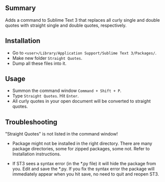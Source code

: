 ## Summary

Adds a command to Sublime Text 3 that replaces all curly single and double quotes with straight single and double quotes, respectively.

## Installation 

* Go to `<user>/Library/Application Support/Sublime Text 3/Packages/`.  
* Make new folder `Straight Quotes`.
* Dump all these files into it.

## Usage

* Summon the command window `Command + Shift + P`. 
* Type `Straight Quotes`.  Hit `Enter`.  
* All curly quotes in your open document will be converted to straight quotes.

## Troubleshooting

"Straight Quotes" is not listed in the command window!

* Package might not be installed in the right directory.  There are many package directories, some for zipped packages, some not.  Refer to Installation instructions.

* If ST3 sees a syntax error (in the *.py file) it will hide the package from you.  Edit and save the *.py.  If you fix the syntax error the package will immediately appear when you hit save, no need to quit and reopen ST3.


